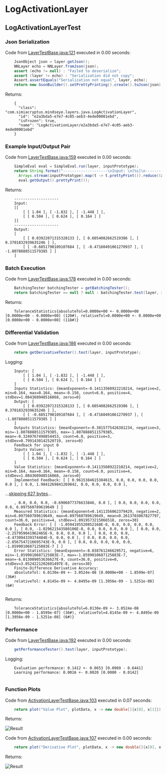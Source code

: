 # LogActivationLayer
## LogActivationLayerTest
### Json Serialization
Code from [LayerTestBase.java:121](../../../../../../../src/test/java/com/simiacryptus/mindseye/layers/LayerTestBase.java#L121) executed in 0.00 seconds: 
```java
    JsonObject json = layer.getJson();
    NNLayer echo = NNLayer.fromJson(json);
    assert (echo != null) : "Failed to deserialize";
    assert (layer != echo) : "Serialization did not copy";
    Assert.assertEquals("Serialization not equal", layer, echo);
    return new GsonBuilder().setPrettyPrinting().create().toJson(json);
```

Returns: 

```
    {
      "class": "com.simiacryptus.mindseye.layers.java.LogActivationLayer",
      "id": "e2a3bda5-e7e7-4c05-aeb3-4ede00001ebd",
      "isFrozen": true,
      "name": "LogActivationLayer/e2a3bda5-e7e7-4c05-aeb3-4ede00001ebd"
    }
```



### Example Input/Output Pair
Code from [LayerTestBase.java:159](../../../../../../../src/test/java/com/simiacryptus/mindseye/layers/LayerTestBase.java#L159) executed in 0.00 seconds: 
```java
    SimpleEval eval = SimpleEval.run(layer, inputPrototype);
    return String.format("--------------------\nInput: \n[%s]\n--------------------\nOutput: \n%s",
      Arrays.stream(inputPrototype).map(t -> t.prettyPrint()).reduce((a, b) -> a + ",\n" + b).get(),
      eval.getOutput().prettyPrint());
```

Returns: 

```
    --------------------
    Input: 
    [[
    	[ [ 1.04 ], [ -1.832 ], [ -1.448 ] ],
    	[ [ 0.504 ], [ 0.624 ], [ 0.164 ] ]
    ]]
    --------------------
    Output: 
    [
    	[ [ 0.03922071315328133 ], [ 0.6054082662519386 ], [ 0.3701832939635246 ] ],
    	[ [ -0.6851790109107684 ], [ -0.47160491061270937 ], [ -1.8078888511579385 ] ]
    ]
```



### Batch Execution
Code from [LayerTestBase.java:178](../../../../../../../src/test/java/com/simiacryptus/mindseye/layers/LayerTestBase.java#L178) executed in 0.00 seconds: 
```java
    BatchingTester batchingTester = getBatchingTester();
    return batchingTester == null ? null : batchingTester.test(layer, inputPrototype);
```

Returns: 

```
    ToleranceStatistics{absoluteTol=0.0000e+00 +- 0.0000e+00 [0.0000e+00 - 0.0000e+00] (120#), relativeTol=0.0000e+00 +- 0.0000e+00 [0.0000e+00 - 0.0000e+00] (118#)}
```



### Differential Validation
Code from [LayerTestBase.java:186](../../../../../../../src/test/java/com/simiacryptus/mindseye/layers/LayerTestBase.java#L186) executed in 0.00 seconds: 
```java
    return getDerivativeTester().test(layer, inputPrototype);
```
Logging: 
```
    Inputs: [
    	[ [ 1.04 ], [ -1.832 ], [ -1.448 ] ],
    	[ [ 0.504 ], [ 0.624 ], [ 0.164 ] ]
    ]
    Inputs Statistics: {meanExponent=-0.14113560922210214, negative=2, min=0.164, max=0.164, mean=-0.158, count=6.0, positive=4, stdDev=1.084360948516068, zeros=0}
    Output: [
    	[ [ 0.03922071315328133 ], [ 0.6054082662519386 ], [ 0.3701832939635246 ] ],
    	[ [ -0.6851790109107684 ], [ -0.47160491061270937 ], [ -1.8078888511579385 ] ]
    ]
    Outputs Statistics: {meanExponent=-0.3815775426381234, negative=3, min=-1.8078888511579385, max=-1.8078888511579385, mean=-0.3249767498854453, count=6.0, positive=3, stdDev=0.7991430142520719, zeros=0}
    Feedback for input 0
    Inputs Values: [
    	[ [ 1.04 ], [ -1.832 ], [ -1.448 ] ],
    	[ [ 0.504 ], [ 0.624 ], [ 0.164 ] ]
    ]
    Value Statistics: {meanExponent=-0.14113560922210214, negative=2, min=0.164, max=0.164, mean=-0.158, count=6.0, positive=4, stdDev=1.084360948516068, zeros=0}
    Implemented Feedback: [ [ 0.9615384615384615, 0.0, 0.0, 0.0, 0.0, 0.0 ], [ 0.0, 1.9841269841269842, 0.0, 0.0, 0.0, 0.0 ], 
```
...[skipping 627 bytes](etc/66.txt)...
```
    , 0.0, 0.0, 0.0, -0.6906077376633846, 0.0 ], [ 0.0, 0.0, 0.0, 0.0, 0.0, 6.097560789619649 ] ]
    Measured Statistics: {meanExponent=0.1411356062379429, negative=2, min=6.097560789619649, max=6.097560789619649, mean=0.2613703067827797, count=36.0, positive=4, stdDev=1.0919573215066518, zeros=30}
    Feedback Error: [ [ -1.0594195520852168E-8, 0.0, 0.0, 0.0, 0.0, 0.0 ], [ 0.0, -1.029621543580106E-8, 0.0, 0.0, 0.0, 0.0 ], [ 0.0, 0.0, -2.257959041962465E-9, 0.0, 0.0, 0.0 ], [ 0.0, 0.0, 0.0, -4.473094339374484E-9, 0.0, 0.0 ], [ 0.0, 0.0, 0.0, 0.0, -2.8567547216695743E-9, 0.0 ], [ 0.0, 0.0, 0.0, 0.0, 0.0, -1.8599010687125883E-7 ] ]
    Error Statistics: {meanExponent=-8.038761246629571, negative=6, min=-1.8599010687125883E-7, max=-1.8599010687125883E-7, mean=-6.013009053636627E-9, count=36.0, positive=0, stdDev=3.0524221202601497E-8, zeros=30}
    Finite-Difference Derivative Accuracy:
    absoluteTol: 6.0130e-09 +- 3.0524e-08 [0.0000e+00 - 1.8599e-07] (36#)
    relativeTol: 4.8145e-09 +- 4.8495e-09 [1.3956e-09 - 1.5251e-08] (6#)
    
```

Returns: 

```
    ToleranceStatistics{absoluteTol=6.0130e-09 +- 3.0524e-08 [0.0000e+00 - 1.8599e-07] (36#), relativeTol=4.8145e-09 +- 4.8495e-09 [1.3956e-09 - 1.5251e-08] (6#)}
```



### Performance
Code from [LayerTestBase.java:192](../../../../../../../src/test/java/com/simiacryptus/mindseye/layers/LayerTestBase.java#L192) executed in 0.00 seconds: 
```java
    getPerformanceTester().test(layer, inputPrototype);
```
Logging: 
```
    Evaluation performance: 0.1412 +- 0.0653 [0.0969 - 0.6441]
    Learning performance: 0.0016 +- 0.0020 [0.0000 - 0.0142]
    
```

### Function Plots
Code from [ActivationLayerTestBase.java:103](../../../../../../../src/test/java/com/simiacryptus/mindseye/layers/java/ActivationLayerTestBase.java#L103) executed in 0.07 seconds: 
```java
    return plot("Value Plot", plotData, x -> new double[]{x[0], x[1]});
```

Returns: 

![Result](etc/test.26.png)



Code from [ActivationLayerTestBase.java:107](../../../../../../../src/test/java/com/simiacryptus/mindseye/layers/java/ActivationLayerTestBase.java#L107) executed in 0.00 seconds: 
```java
    return plot("Derivative Plot", plotData, x -> new double[]{x[0], x[2]});
```

Returns: 

![Result](etc/test.27.png)



